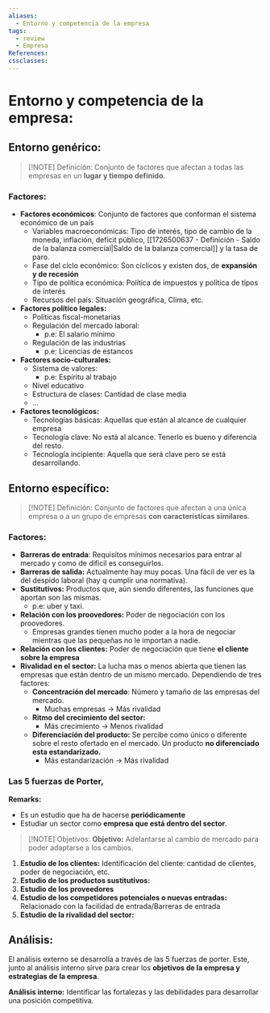 ```yaml
---
aliases:
  - Entorno y competencia de la empresa
tags:
  - review
  - Empresa
References: 
cssclasses:
---
```


# Entorno y competencia de la empresa: 

## Entorno genérico:
> [!NOTE] Definición:
> Conjunto de factores que afectan a todas las empresas en un **lugar y tiempo definido**. 
### Factores:
+ **Factores económicos**: Conjunto de factores que conforman el sistema económico de un país
	+ Variables macroeconómicas: Tipo de interés, tipo de cambio de la moneda, inflación, deficit público, [[1726500637 - Definición - Saldo de la balanza comercial|Saldo de la balanza comercial]] y la tasa de paro.
	+ Fase del ciclo económico: Son cíclicos y existen dos, de **expansión y de recesión**
	+ Tipo de política económica: Política de impuestos y política de tipos de interés
	+ Recursos del país: Situación geográfica, Clima, etc.
+ **Factores político legales:** 
	+ Políticas fiscal-monetarias
	+ Regulación del mercado laboral: 
		+ p.e: El salario mínimo
	+ Regulación de las industrias
		+ p.e: Licencias de estancos
+ **Factores socio-culturales:**
	+ Sistema de valores: 
		+ p.e: Espíritu al trabajo
	+ Nivel educativo 
	+ Estructura de clases: Cantidad de clase media
	+ …
+ **Factores tecnológicos:**
	+ Tecnologías básicas: Aquellas que están al alcance de cualquier empresa
	+ Tecnología clave: No está al alcance. Tenerlo es bueno y diferencia del resto. 
	+ Tecnología incipiente: Aquella que será clave pero se está desarrollando. 

## Entorno específico:

> [!NOTE] Definición:
Conjunto de factores que afectan a una única empresa o a un grupo de empresas **con características similares**. 

### Factores: 
+ **Barreras de entrada**: Requisitos mínimos necesarios para entrar al mercado y como de dificil es conseguirlos.
+ **Barreras de salida:** Actualmente hay muy pocas. Una fácil de ver es la del despido laboral (hay q cumplir una normativa). 
+ **Sustitutivos:** Productos que, aún siendo diferentes, las funciones que aportan son las mismas.
	+ p.e: uber y taxi. 
+ **Relación con los proovedores:** Poder de negociación con los proovedores.
	+ Empresas grandes tienen mucho poder a la hora de negociar mientras que las pequeñas no le importan a nadie.
+ **Relación con los clientes:** Poder de negociación que tiene **el cliente sobre la empresa**
+ **Rivalidad en el sector:** La lucha mas o menos abierta que tienen las empresas que están dentro de un mismo mercado. Dependiendo de tres factores: 
	+ **Concentración del mercado**: Número y tamaño de las empresas del mercado.
		+ Muchas empresas → Más rivalidad
	+ **Ritmo del crecimiento del sector:**
		+ Más crecimiento → Menos rivalidad
	+ **Diferenciación del producto:** Se percibe como único o diferente sobre el resto ofertado en el mercado. Un producto **no diferenciado esta estandarizado.** 
		+ Más estandarización → Más rivalidad
### Las 5 fuerzas de Porter, 
**Remarks:**
+ Es un estudio que ha de hacerse **periódicamente**
+ Estudiar un sector como **empresa que está dentro del sector**.

> [!NOTE] Objetivos: 
> **Objetivo:** Adelantarse al cambio de mercado para poder adaptarse a los cambios. 


1. **Estudio de los clientes:** Identificación del cliente: cantidad de clientes, poder de negociación, etc.
2. **Estudio de los productos sustitutivos:** 
3. **Estudio de los proveedores**
4. **Estudio de los competidores potenciales o nuevas entradas:** Relacionado con la facilidad de entrada/Barreras de entrada
5. **Estudio de la rivalidad del sector:**

## Análisis:
El análisis externo se desarrolla a través de las 5 fuerzas de porter. Este, junto al análisis interno sirve para crear los **objetivos de la empresa y estrategias de la empresa**. 


**Análisis interno:** Identificar las fortalezas y las debilidades para desarrollar una posición competitiva. 


